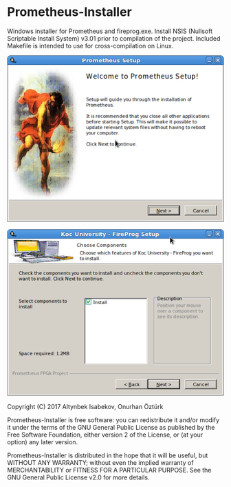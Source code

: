 # Prometheus-Installer

Windows installer for Prometheus and fireprog.exe.
Install NSIS (Nullsoft Scriptable Install System) v3.01 prior to compilation of the project.
Included Makefile is intended to use for cross-compilation on Linux.

![Welcome](Images/Installer_Welcome.png "Welcome")

![Components](Images/Installer_Components.png "Components")

Copyright (C) 2017 Altynbek Isabekov, Onurhan Öztürk

Prometheus-Installer is free software: you can redistribute it and/or modify
it under the terms of the GNU General Public License as published by
the Free Software Foundation, either version 2 of the License, or
(at your option) any later version.

Prometheus-Installer is distributed in the hope that it will be useful,
but WITHOUT ANY WARRANTY; without even the implied warranty of
MERCHANTABILITY or FITNESS FOR A PARTICULAR PURPOSE.  See the
GNU General Public License v2.0 for more details.
